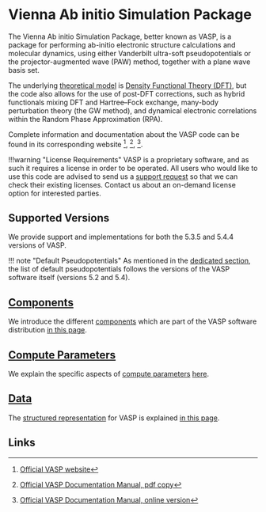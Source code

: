 # Vienna Ab initio Simulation Package

The Vienna Ab initio Simulation Package, better known as VASP, is a package for performing ab-initio electronic structure calculations and molecular dynamics, using either Vanderbilt ultra-soft pseudopotentials or the projector-augmented wave (PAW) method, together with a plane wave basis set. 

The underlying [theoretical model](../../../models/overview.md) is [Density Functional Theory (DFT)](../../../models-directory/dft/overview.md), but the code also allows for the use of post-DFT corrections, such as hybrid functionals mixing DFT and Hartree–Fock exchange, many-body perturbation theory (the GW method), and dynamical electronic correlations within the Random Phase Approximation (RPA).

Complete information and documentation about the VASP code can be found in its corresponding website [^1], [^2], [^3].

!!!warning "License Requirements"
    VASP is a proprietary software, and as such it requires a license in order to be operated. All users who would like to use this code are advised to send us a [support request](../../../ui/support.md) so that we can check their existing licenses. Contact us about an on-demand license option for interested parties.

## Supported Versions

We provide support and implementations for both the 5.3.5 and 5.4.4 versions of VASP.

!!! note "Default Pseudopotentials"
    As mentioned in the [dedicated section](../../../methods-directory/pseudopotential/default.md), the list of default pseudopotentials follows the versions of the VASP software itself (versions 5.2 and 5.4).
    
## [Components](components.md)

We introduce the different [components](../../../software/components.md) which are part of the VASP software distribution [in this page](components.md).

## [Compute Parameters](compute-parameters.md)

We explain the specific aspects of [compute parameters](../../../infrastructure/compute/parameters.md) [here](compute-parameters.md).

## [Data](data.md)

The [structured representation](../../../data-structured/overview.md) for VASP is explained [in this page](data.md).

## Links

[^1]: [Official VASP website](https://www.vasp.at/)
[^2]: [Official VASP Documentation Manual, pdf copy](http://cms.mpi.univie.ac.at/vasp/vasp.pdf)
[^3]: [Official VASP Documentation Manual, online version](http://cms.mpi.univie.ac.at/vasp/vasp/vasp.html)
